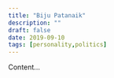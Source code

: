 ```yaml
---                      
title: "Biju Patanaik"                                        
description: ""                                                
draft: false
date: 2019-09-10
tags: [personality,politics]
---
```


Content...

